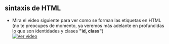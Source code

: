 ## sintaxis de HTML
- Mira el video siguiente para ver como se forman las etiquetas en HTML (no te preocupes de momento, ya veremos más adelante en profundidas lo que son identidades y clases **"id, class"**)   
[![Ver video](https://github.com/manviny/SOR/blob/master/assets/video-icon.png?raw=true)](https://mega.nz/file/rN1WGIrC#i8ztS8fL0TzdbtTzpXj1yTUbYGX8_mGVaAGlvu7IsqA)

